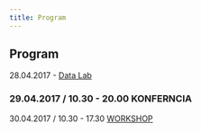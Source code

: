 ```yaml
---
title: Program
---
```


## Program
28.04.2017 - [Data Lab](http://sensorium.is/lab/data-lab)
### 29.04.2017 / 10.30 - 20.00 KONFERNCIA
30.04.2017 / 10.30 - 17.30 [WORKSHOP](http://sensorium.is/workshops/machine-learning)